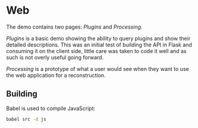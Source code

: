 # Web

The demo contains two pages: *Plugins* and *Processing*.

*Plugins* is a basic demo showing the ability to query plugins and show their
detailed descriptions. This was an initial test of building the API in Flask and
consuming it on the client side, little care was taken to code it well and as
such is not overly useful going forward.

*Processing* is a prototype of what a user would see when they want to use the
web application for a reconstruction.

## Building

Babel is used to compile JavaScript:
```sh
babel src -d js
```
